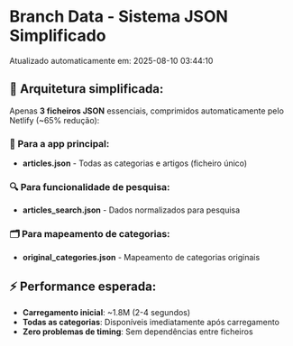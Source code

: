 # Branch Data - Sistema JSON Simplificado
Atualizado automaticamente em: 2025-08-10 03:44:10

## 🎯 Arquitetura simplificada:
Apenas **3 ficheiros JSON** essenciais, comprimidos automaticamente pelo Netlify (~65% redução):

### 📱 Para a app principal:
- **articles.json** - Todas as categorias e artigos (ficheiro único)

### 🔍 Para funcionalidade de pesquisa:
- **articles_search.json** - Dados normalizados para pesquisa

### 🗂️ Para mapeamento de categorias:
- **original_categories.json** - Mapeamento de categorias originais

## ⚡ Performance esperada:
- **Carregamento inicial**: ~1.8M (2-4 segundos)
- **Todas as categorias**: Disponíveis imediatamente após carregamento
- **Zero problemas de timing**: Sem dependências entre ficheiros
